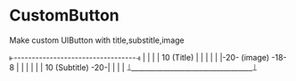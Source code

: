# CustomButton
Make custom UIButton with title,substitle,image

⫦----------------------------------⫣
|  |                               |
| 10                (Title)        |
|  |                  |            |
|-20- (image) -18-    8            |
|  |                  |            |
| 10                (Subtitle) -20-|
|  |                               |
⟘__________________________________⟘
